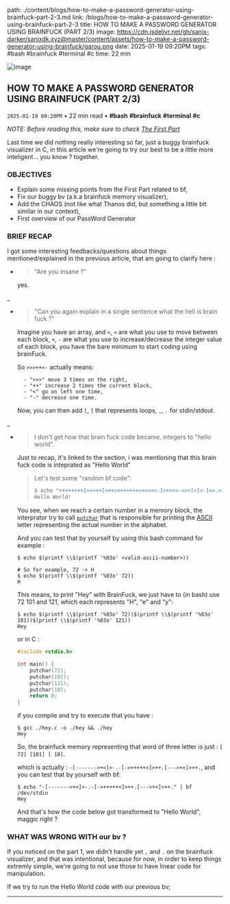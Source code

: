 
path: ./content/blogs/how-to-make-a-password-generator-using-brainfuck-part-2-3.md
link: /blogs/how-to-make-a-password-generator-using-brainfuck-part-2-3
title: HOW TO MAKE A PASSWORD GENERATOR USING BRAINFUCK (PART 2/3)
image: https://cdn.jsdelivr.net/gh/sanix-darker/sanixdk.xyz@master/content/assets/how-to-make-a-password-generator-using-brainfuck/garou.png
date: 2025-01-19 09:20PM
tags: #bash #brainfuck #terminal #c
time: 22 min

![image](https://cdn.jsdelivr.net/gh/sanix-darker/sanixdk.xyz@master/content/assets/how-to-make-a-password-generator-using-brainfuck/garou.png)

## HOW TO MAKE A PASSWORD GENERATOR USING BRAINFUCK (PART 2/3)
`2025-01-19 09:20PM` • 22 min read • **#bash** **#brainfuck** **#terminal** **#c**

**NOTE:* Before reading this, make sure to check [The First Part](https://sanixdk.xyz/blogs/how-to-make-a-password-generator-using-brainfuck-part-1-3)*

Last time we did nothing really interesting so far, just a buggy brainfuck visualizer in C, in this article we're going to try our best to be a little more inteligent... you know ? together.

<gif generation matrix>

### OBJECTIVES

- Explain some missing points from the First Part related to bf,
- Fix our buggy bv (a.k.a brainfuck memory visualizer),
- Add the CHAOS (not like what Thanos did, but something a little bit similar in our context),
- First overview of our PassWord Generator

### BRIEF RECAP

I got some interesting feedbacks/questions about things mentioned/explained in the previous article, that am going to clarify here :

- > "Are you insane ?"

    yes.

_
- > "Can you again explain in a single sentence what the hell is brain fuck ?"

    Imagine you have an array, and `>`, `<` are what you use to move between each block,
        `+`, `-` are what you use to increase/decrease the integer value of each block,
        you have the bare minimum to start coding using brainFuck.

    So *`>>>++<-`* actually means:

        - ">>>" move 3 times on the right,
        - "++" increase 2 times the current block,
        - "<" go on left one time,
        - "-" decrease one time.

    Now, you can then add `[`, `]` that represents loops, `,`, `.` for stdin/stdout.

_
- > I don't get how that brain fuck code became, integers to "hello world".

    Just to recap, it's linked to the section, i was mentioning that this brain fuck code is inteprated as "Hello World"

    >
    > Let's test some "random bf code":
    > ```bash
    > $ echo "++++++++[>++++[>++>+++>+++>+<<<<-]>+>+>->>+[<]<-]>>.>---.+++++++..+++.>>.<-.<.+++.------.--------.>>+.>++." | bf /dev/stdin
    > Hello World!
    > ```

    You see, when we reach a certain number in a memory block, the interprator try to call [`putchar`](https://en.cppreference.com/w/c/io/putchar) that is responsible for printing the [ASCII](https://en.wikipedia.org/wiki/ASCII) letter representing the actual number in the alphabet.

    And you can test that by yourself by using this bash command for example :
    ```console
    $ echo $(printf \\$(printf '%03o' <valid-ascii-number>))

    # So for example, 72 -> H
    $ echo $(printf \\$(printf '%03o' 72))
    H
    ```

    This means, to print "Hey" with BrainFuck, we just have to (in bash) use 72 101 and 121, which each represents "H", "e" and "y":

    ```console
    $ echo $(printf \\$(printf '%03o' 72))$(printf \\$(printf '%03o' 101))$(printf \\$(printf '%03o' 121))
    Hey
    ```

    or in C  :
    ```c
    #include <stdio.h>

    int main() {
        putchar(72);
        putchar(101);
        putchar(121);
        putchar(10);
        return 0;
    }
    ```

    if you compile and try to execute that you have :
    ```console
    $ gcc ./hey.c -o ./hey && ./hey
    Hey
    ```

    So, the brainfuck memory representing that word of three letter is just : `[ 72] [101] [ 10]`.

    which is actually : `-[------->+<]>-.-[->+++++<]>++.[--->+<]>++.`, and you can test that by yourself with bf:

    ```console
    $ echo "-[------->+<]>-.-[->+++++<]>++.[--->+<]>++." | bf /dev/stdin
    Hey
    ```

    And that's how the code below got transformed to "Hello World", maggic right ?


### WHAT WAS WRONG WITH our bv ?

If you noticed on the part 1, we didn't handle yet `,` and `.` on  the brainfuck visualizer, and that was intentional, because for now, in order to keep things extremly simple, we're going to not use those to have linear code for manipulation.

If we try to run the Hello World code with our previous bv;

-----------
